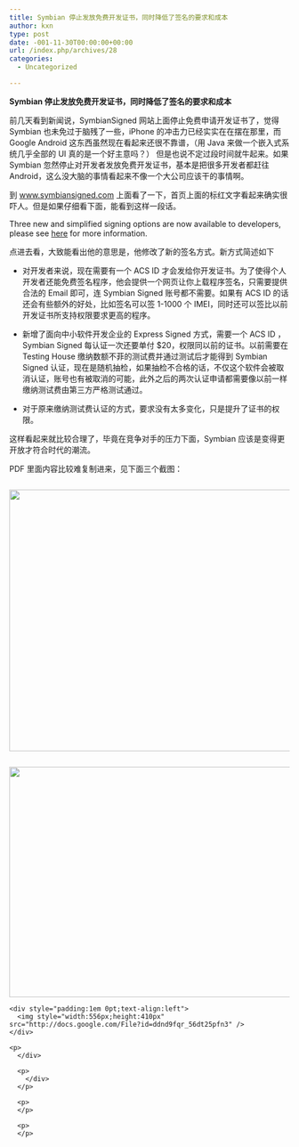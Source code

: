 ```yaml
---
title: Symbian 停止发放免费开发证书，同时降低了签名的要求和成本
author: kxn
type: post
date: -001-11-30T00:00:00+00:00
url: /index.php/archives/28
categories:
  - Uncategorized

---
```

**Symbian 停止发放免费开发证书，同时降低了签名的要求和成本**

前几天看到新闻说，SymbianSigned 网站上面停止免费申请开发证书了，觉得 Symbian 也未免过于脑残了一些，iPhone 的冲击力已经实实在在摆在那里，而 Google Android 这东西虽然现在看起来还很不靠谱，（用 Java 来做一个嵌入式系统几乎全部的 UI 真的是一个好主意吗？） 但是也说不定过段时间就牛起来。如果 Symbian 忽然停止对开发者发放免费开发证书，基本是把很多开发者都赶往 Android，这么没大脑的事情看起来不像一个大公司应该干的事情啊。

到 www.symbiansigned.com 上面看了一下，首页上面的标红文字看起来确实很吓人。但是如果仔细看下面，能看到这样一段话。

Three new and simplified signing options are now available to developers, please see [here][1] for more information.

点进去看，大致能看出他的意思是，他修改了新的签名方式。新方式简述如下



  * 对开发者来说，现在需要有一个 ACS ID 才会发给你开发证书。为了使得个人开发者还能免费签名程序，他会提供一个网页让你上载程序签名，只需要提供合法的 Email 即可，连 Symbian Signed 账号都不需要。如果有 ACS ID 的话还会有些额外的好处，比如签名可以签 1-1000 个 IMEI，同时还可以签比以前开发证书所支持权限要求更高的程序。

  * 新增了面向中小软件开发企业的 Express Signed 方式，需要一个 ACS ID ，Symbian Signed 每认证一次还要单付 $20，权限同以前的证书。以前需要在 Testing House 缴纳数额不菲的测试费并通过测试后才能得到 Symbian Signed 认证，现在是随机抽检，如果抽检不合格的话，不仅这个软件会被取消认证，账号也有被取消的可能，此外之后的两次认证申请都需要像以前一样缴纳测试费由第三方严格测试通过。
  * 对于原来缴纳测试费认证的方式，要求没有太多变化，只是提升了证书的权限。



这样看起来就比较合理了，毕竟在竞争对手的压力下面，Symbian 应该是变得更开放才符合时代的潮流。



PDF 里面内容比较难复制进来，见下面三个截图：



<div style="padding:1em 0pt;text-align:left">
  <img style="width:565px;height:470px" src="http://docs.google.com/File?id=ddnd9fqr_54gphk37f8" /></p> 
  
  <div style="padding:1em 0pt;text-align:left">
    <img style="width:568px;height:414px" src="http://docs.google.com/File?id=ddnd9fqr_55fj8b88hb" /></p> 
    
    <div style="padding:1em 0pt;text-align:left">
      <img style="width:556px;height:410px" src="http://docs.google.com/File?id=ddnd9fqr_56dt25pfn3" />
    </div>
    
    <p>
      </div> 
      
      <p>
        </div>
      </p>
      
      <p>
      </p>
      
      <p>
      </p>

 [1]: http://developer.symbian.com/main/signed/